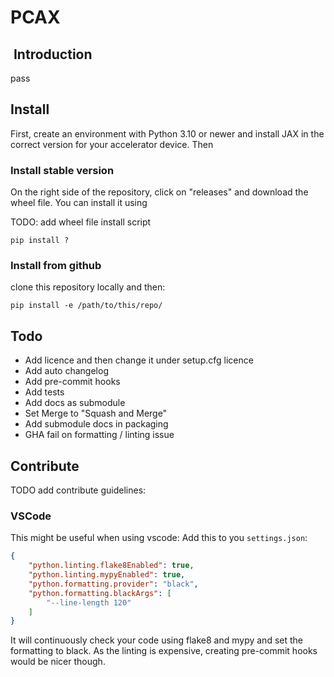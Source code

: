 # PCAX

##  Introduction

pass

## Install

First, create an environment with Python 3.10 or newer and install JAX in the correct version for your accelerator device. Then

### Install stable version

On the right side of the repository, click on "releases" and download the wheel file. You can install it using

TODO: add wheel file install script

```shell
pip install ?
```

### Install from github

clone this repository locally and then:

```shell
pip install -e /path/to/this/repo/
```

## Todo

- Add licence and then change it under setup.cfg licence
- Add auto changelog
- Add pre-commit hooks
- Add tests
- Add docs as submodule
- Set Merge to "Squash and Merge"
- Add submodule docs in packaging
- GHA fail on formatting / linting issue

## Contribute

TODO add contribute guidelines:

### VSCode

This might be useful when using vscode:
Add this to you `settings.json`:

```json
{
    "python.linting.flake8Enabled": true,
    "python.linting.mypyEnabled": true,
    "python.formatting.provider": "black",
    "python.formatting.blackArgs": [
        "--line-length 120"
    ]
}
```

It will continuously check your code using flake8 and mypy and set the formatting to black. As the linting is expensive, creating pre-commit hooks would be nicer though.
